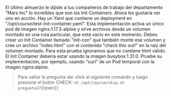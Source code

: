El &uacute;ltimo almuerzo le dijiste a tus compañeros de trabajo del departamento "Mars Inc" lo incre&iacute;bles que son los Init Containers. Ahora les gustar&iacute;a ver uno en acci&oacute;n. Hay un Yaml que contiene un deployment en "/opt/course/test-init-container.yaml". Esta implementaci&oacute;n activa un &uacute;nico pod de imagen nginx:1.17.3-alpine y sirve archivos desde un volumen montado en una ruta particular, que está vacío en este momento. Debes crear un Init Container llamado "init-con" que tambi&eacute;n monte ese volumen y cree un archivo "index.html" con el contenido "check this out!" en la ra&iacute;z del volumen montado. Para esta prueba ignoramos que no contiene html v&aacute;lido. El Init Container deber&iacute;a estar usando la imagen busybox:1.31.0. Pruebe su implementación, por ejemplo, usando "curl" de un Pod temporal con la imagen nginx:alpine.

> Para saltar la pregunta dar click al siguiente comando y luego presione el bot&oacute;n CHECK:
> `sh /opt/course/skip.sh pregunta17`{{exec}}